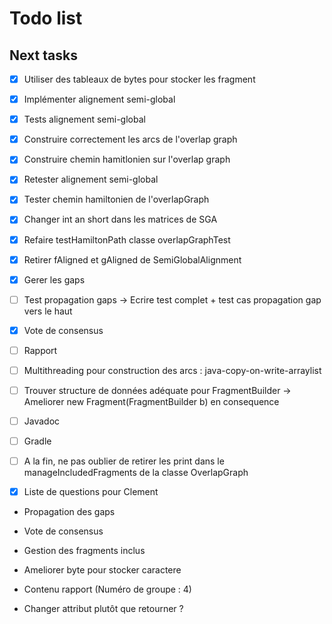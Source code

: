 Todo list
====

## Next tasks

- [x] Utiliser des tableaux de bytes pour stocker les fragment
- [x] Implémenter alignement semi-global
- [x] Tests alignement semi-global
- [x] Construire correctement les arcs de l'overlap graph
- [x] Construire chemin hamitlonien sur l'overlap graph
- [x] Retester alignement semi-global
- [x] Tester chemin hamiltonien de l'overlapGraph
- [x] Changer int an short dans les matrices de SGA
- [x] Refaire testHamiltonPath classe overlapGraphTest
- [x] Retirer fAligned et gAligned de SemiGlobalAlignment
- [x] Gerer les gaps
- [ ] Test propagation gaps -> Ecrire test complet + test cas propagation gap vers le haut
- [x] Vote de consensus
- [ ] Rapport
- [ ] Multithreading pour construction des arcs : java-copy-on-write-arraylist
- [ ] Trouver structure de données adéquate pour FragmentBuilder -> Ameliorer new Fragment(FragmentBuilder b) en consequence
- [ ] Javadoc
- [ ] Gradle
- [ ] A la fin, ne pas oublier de retirer les print dans le manageIncludedFragments de la classe OverlapGraph

- [x] Liste de questions pour Clement

- Propagation des gaps 
- Vote de consensus
- Gestion des fragments inclus
- Ameliorer byte pour stocker caractere
- Contenu rapport (Numéro de groupe : 4)

- Changer attribut plutôt que retourner ?